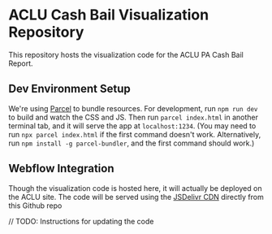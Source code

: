# ACLU Cash Bail Visualization Repository

This repository hosts the visualization code for the ACLU PA Cash Bail Report.

## Dev Environment Setup

We're using [Parcel](https://parceljs.org) to bundle resources. For development, run `npm run dev` to build and watch the CSS and JS. Then run `parcel index.html` in another terminal tab, and it will serve the app at `localhost:1234`. (You may need to run `npx parcel index.html` if the first command doesn't work. Alternatively, run `npm install -g parcel-bundler`, and the first command should work.)

## Webflow Integration
Though the visualization code is hosted here, it will actually be deployed on the ACLU site.
The code will be served using the [JSDelivr CDN](https://www.jsdelivr.com/) directly from this Github repo

// TODO: Instructions for updating the code
